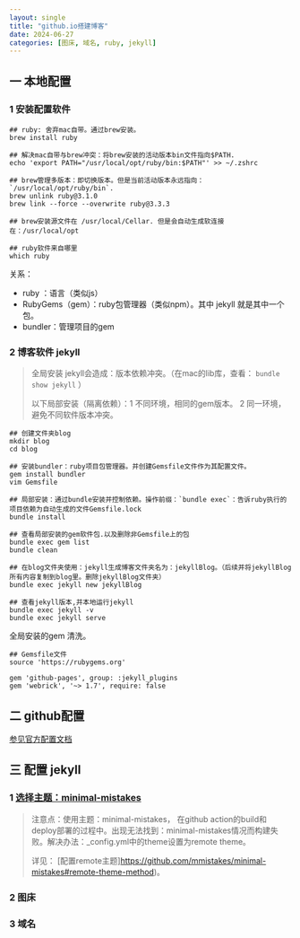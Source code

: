 ```yaml
---
layout: single
title: "github.io搭建博客"
date: 2024-06-27
categories: [图床, 域名, ruby, jekyll]
---
```


## 一 本地配置

### 1 安装配置软件

```shell
## ruby: 舍弃mac自带。通过brew安装。
brew install ruby

## 解决mac自带与brew冲突：将brew安装的活动版本bin文件指向$PATH. 
echo 'export PATH="/usr/local/opt/ruby/bin:$PATH"' >> ~/.zshrc

## brew管理多版本：即切换版本。但是当前活动版本永远指向：`/usr/local/opt/ruby/bin`.
brew unlink ruby@3.1.0
brew link --force --overwrite ruby@3.3.3

## brew安装源文件在 /usr/local/Cellar. 但是会自动生成软连接在：/usr/local/opt

## ruby软件来自哪里
which ruby
```

关系：

- ruby ：语言（类似js）
- RubyGems（gem）：ruby包管理器（类似npm）。其中 jekyll 就是其中一个包。
- bundler：管理项目的gem



### 2 博客软件 jekyll

> 全局安装 jekyll会造成：版本依赖冲突。（在mac的lib库，查看： `bundle show jekyll` ）
>
> 以下局部安装（隔离依赖）：1 不同环境，相同的gem版本。 2 同一环境，避免不同软件版本冲突。

```shell
## 创建文件夹blog
mkdir blog
cd blog

## 安装bundler：ruby项目包管理器。并创建Gemsfile文件作为其配置文件。
gem install bundler
vim Gemsfile

## 局部安装：通过bundle安装并控制依赖。操作前缀：`bundle exec`：告诉ruby执行的项目依赖为自动生成的文件Gemsfile.lock
bundle install

## 查看局部安装的gem软件包.以及删除非Gemsfile上的包
bundle exec gem list
bundle clean

## 在blog文件夹使用：jekyll生成博客文件夹名为：jekyllBlog。（后续并将jekyllBlog所有内容复制到blog里。删除jekyllBlog文件夹）
bundle exec jekyll new jekyllBlog

## 查看jekyll版本,并本地运行jekyll
bundle exec jekyll -v
bundle exec jekyll serve
```



全局安装的gem 清洗。

```
## Gemsfile文件
source 'https://rubygems.org'

gem 'github-pages', group: :jekyll_plugins
gem 'webrick', '~> 1.7', require: false
```



##  二 github配置

[参见官方配置文档](https://docs.github.com/zh/pages/quickstart)



## 三 配置 jekyll

### 1 [选择主题：minimal-mistakes](https://github.com/mmistakes/minimal-mistakes)

> 注意点：使用主题：minimal-mistakes， 在github action的build和deploy部署的过程中。出现无法找到：minimal-mistakes情况而构建失败。解决办法：_config.yml中的theme设置为remote theme。
>
> 详见： [配置remote主题]https://github.com/mmistakes/minimal-mistakes#remote-theme-method)。



### 2 图床



### 3 域名





